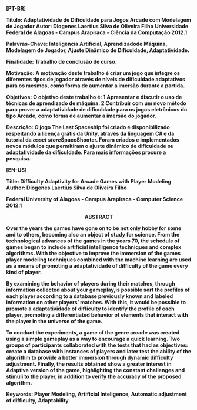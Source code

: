 <b>[PT-BR]</b>

<b>Título: Adaptatividade de Dificuldade para Jogos Arcade com Modelagem de Jogador</b>
<b>Autor: Diogenes Laertius Silva de Oliveira Filho</b>
<b> Universidade Federal de Alagoas - Campus Arapiraca - Ciência da Computação 2012.1 </br>

<b> Palavras-Chave: </b>Inteligência Artificial, Aprendizadode Máquina, Modelagem de Jogador, Ajuste Dinâmico de Dificuldade, Adaptatividade.

<b>Finalidade:</b> Trabalho de conclusão de curso.

<b>Motivação:</b> A motivação deste trabalho é criar um jogo que integre os diferentes tipos de jogador através de níveis de dificuldade adaptativos para os mesmos, como forma de aumentar a imersão durante a partida.

<b>Objetivos</b>: O objetivo deste trabalho é:
  1 Apresentar e discutir o uso de técnicas de aprendizado de máquina.
  2 Contribuir com um novo método para prover a adaptatividade de dificuldade para os jogos eletrônicos do tipo Arcade, como forma de aumentar a imersão do jogador.
  
<b>Descrição: </b> O jogo The Last Spaceship foi criado e disponibilizado respeitando a licença grátis da Unity, através da linguagem C# e da tutorial da <i>asset store</i>SpaceShooter.
Foram criados e implementados novos módulos que permitiram o ajuste dinâmico de dificuldade ou adaptatividade da dificuldade. Para mais informações procure a pesquisa.

<b>[EN-US]</b>

<b>Title: Difficulty Adaptivity for Arcade Games with Player Modeling</b>
<b>Author: Diogenes Laertius Silva de Oliveira Filho</b>

<b> Federal University of Alagoas - Campus Arapiraca - Computer Science 2012.1 </br>

<center><b>ABSTRACT</b></center>
<p>Over the years the games have gone on to be not only hobby for some and to others, becoming also an object of study for science. From the technological advances of the games in the years 70, the schedule of games began to include artificial intelligence techniques and complex algorithms. With the objective to improve the immersion of the games player modeling techniques combined with the machine learning are used as a means of promoting a adaptatividade of difficulty of the game every kind of player.</p>

<p>By examining the behavior of players during their matches, through information collected about your gameplay,is possible sort the profiles of each player according to a database previously known and labeled information on other players’ matches. With this, it would be possible to promote a adaptatividade of difficulty to identify the profile of each player, promoting a differentiated behavior of elements that interact with the player in the universe of the game.</p>

<p>To conduct the experiments, a game of the genre arcade was created using a simple gameplay as a way to encourage a quick learning. Two groups of participants collaborated with the tests that had as objectives: create a database with instances of players and later test the ability of the algorithm to provide a better immersion through dynamic difficulty adjustment. Finally, the results obtained show a greater interest in Adaptive version of the game, highlighting the constant challenges and stimuli to the player, in addition to verify the accuracy of the proposed algorithm.</p>

<b>Keywords</b>: Player Modeling, Artificial Inteligence, Automatic adjustment of difficulty, Adaptability.
